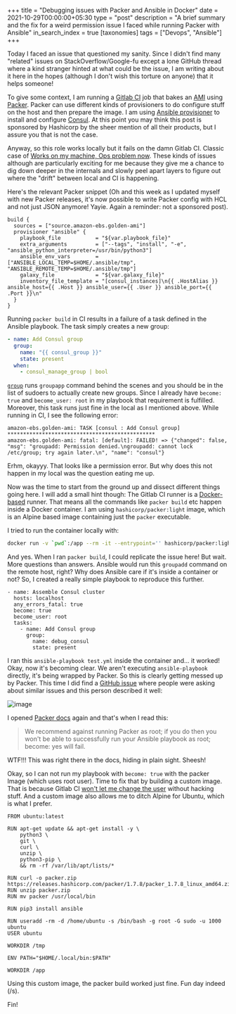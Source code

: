 +++
title = "Debugging issues with Packer and Ansible in Docker"
date = 2021-10-29T00:00:00+05:30
type = "post"
description = "A brief summary and the fix for a weird permission issue I faced while running Packer with Ansible"
in_search_index = true
[taxonomies]
tags = ["Devops", "Ansible"]
+++

Today I faced an issue that questioned my sanity. Since I didn't find many "related" issues on StackOverflow/Google-fu except a lone GitHub thread where a kind stranger hinted at what could be the issue, I am writing about it here in the hopes (although I don't wish this torture on anyone) that it helps someone!

To give some context, I am running a [Gitlab CI](https://docs.gitlab.com/ee/ci/) job that bakes an [AMI](https://docs.aws.amazon.com/AWSEC2/latest/UserGuide/AMIs.html) using [Packer](https://www.packer.io/). Packer can use different kinds of provisioners to do configure stuff on the host and then prepare the image. I am using [Ansible provisioner](https://www.packer.io/docs/provisioners/ansible/ansible) to install and configure [Consul](https://www.consul.io/). At this point you may think this post is sponsored by Hashicorp by the sheer mention of all their products, but I assure you that is not the case.

Anyway, so this role works locally but it fails on the damn Gitlab CI. Classic case of [Works on my machine, Ops problem now](https://memegenerator.net/instance/64569365/disaster-girl-worked-fine-on-local-dev-ops-problem-now). These kinds of issues although are particularly exciting for me because they give me a chance to dig down deeper in the internals and slowly peel apart layers to figure out where the "drift" between local and CI is happening.

Here's the relevant Packer snippet (Oh and this week as I updated myself with new Packer releases, it's now possible to write Packer config with HCL and not just JSON anymore! Yayie. Again a reminder: not a sponsored post).

```hcl
build {
  sources = ["source.amazon-ebs.golden-ami"]
  provisioner "ansible" {
    playbook_file           = "${var.playbook_file}"
    extra_arguments         = ["--tags", "install", "-e", "ansible_python_interpreter=/usr/bin/python3"]
    ansible_env_vars        = ["ANSIBLE_LOCAL_TEMP=$HOME/.ansible/tmp", "ANSIBLE_REMOTE_TEMP=$HOME/.ansible/tmp"]
    galaxy_file             = "${var.galaxy_file}"
    inventory_file_template = "[consul_instances]\n{{ .HostAlias }} ansible_host={{ .Host }} ansible_user={{ .User }} ansible_port={{ .Port }}\n"
  }
}
```

Running `packer build` in CI results in a failure of a task defined in the Ansible playbook. The task simply creates a new group:

```yml
- name: Add Consul group
  group:
    name: "{{ consul_group }}"
    state: present
  when:
    - consul_manage_group | bool
```

[`group`](https://docs.ansible.com/ansible/latest/collections/ansible/builtin/group_module.html) runs `groupapp` command behind the scenes and you should be in the list of sudoers to actually create new groups. Since I already have `become: true` and `become_user: root` in my playbook that requirement is fulfilled. Moreover, this task runs just fine in the local as I mentioned above. While running in CI, I see the following error:

```
amazon-ebs.golden-ami: TASK [consul : Add Consul group] ***********************************************
amazon-ebs.golden-ami: fatal: [default]: FAILED! => {"changed": false, "msg": "groupadd: Permission denied.\ngroupadd: cannot lock /etc/group; try again later.\n", "name": "consul"}
```

Erhm, okayyy. That looks like a permission error. But why does this not happen in my local was the question eating me up.

Now was the time to start from the ground up and dissect different things going here. I will add a small hint though: The Gitlab CI runner is a [Docker-based](https://docs.gitlab.com/runner/executors/docker.html) runner. That means all the commands like `packer build` etc happen inside a Docker container. I am using `hashicorp/packer:light` image, which is an Alpine based image containing just the `packer` executable.

I tried to run the container locally with:

```sh
docker run -v `pwd`:/app --rm -it --entrypoint='' hashicorp/packer:light sh
```

And yes. When I ran `packer build`, I could replicate the issue here! But wait. More questions than answers. Ansible would run this `groupadd` command on the remote host, right? Why does Ansible care if it's inside a container or not? So, I created a really simple playbook to reproduce this further.

```
- name: Assemble Consul cluster
  hosts: localhost
  any_errors_fatal: true
  become: true
  become_user: root
  tasks:
    - name: Add Consul group
      group:
        name: debug_consul
        state: present
```

I ran this `ansible-playbook test.yml` inside the container and... it worked! Okay, now it's becoming clear. We aren't executing `ansible-playbook` directly, it's being wrapped by Packer. So this is clearly getting messed up by Packer. This time I did find a [GitHub issue](https://github.com/hashicorp/packer/issues/5421) where people were asking about similar issues and this person described it well:

![image](/images/packer_root_issue.png)

I opened [Packer docs](https://www.packer.io/docs/provisioners/ansible/ansible#become-yes) again and that's when I read this:

> We recommend against running Packer as root; if you do then you won't be able to successfully run your Ansible playbook as root; become: yes will fail.

WTF!!! This was right there in the docs, hiding in plain sight. Sheesh!

Okay, so I can not run my playbook with `become: true` with the packer Image (which uses root user). Time to fix that by building a custom image. That is because Gitlab CI [won't let me change the user](https://gitlab.com/gitlab-org/gitlab-runner/-/issues/2750) without hacking stuff. And a custom image also allows me to ditch Alpine for Ubuntu, which is what I prefer.

```
FROM ubuntu:latest

RUN apt-get update && apt-get install -y \
    python3 \
    git \
    curl \
    unzip \
    python3-pip \
    && rm -rf /var/lib/apt/lists/*

RUN curl -o packer.zip https://releases.hashicorp.com/packer/1.7.8/packer_1.7.8_linux_amd64.zip
RUN unzip packer.zip
RUN mv packer /usr/local/bin

RUN pip3 install ansible

RUN useradd -rm -d /home/ubuntu -s /bin/bash -g root -G sudo -u 1000 ubuntu
USER ubuntu

WORKDIR /tmp

ENV PATH="$HOME/.local/bin:$PATH"

WORKDIR /app
```

Using this custom image, the packer build worked just fine. Fun day indeed (/s).

Fin!
